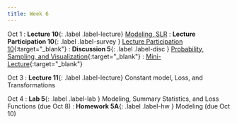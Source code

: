 ```yaml
---
title: Week 6
---
```


Oct 1
: **Lecture 10**{: .label .label-lecture} [Modeling, SLR](lecture/lec10)
: **Lecture Participation 10**{: .label .label-survey } [Lecture Participation 10](https://app.sli.do/event/8xLk95doKqQPkpU4bxTL8n/embed/polls/dfe55e01-012d-4de7-980f-b3995f2088c4){:target="_blank"}
: **Discussion 5**{: .label .label-disc } [Probability, Sampling, and Visualization](https://drive.google.com/file/d/1c-xl-BIEGyWwv3OwMmKSZ93rX1JTvKK-/view?usp=sharing){:target="_blank"}
    : [Mini-Lecture](https://youtu.be/-KLgs84P4AE){:target="_blank"}

Oct 3
: **Lecture 11**{: .label .label-lecture} Constant model, Loss, and Transformations


Oct 4
: **Lab 5**{: .label .label-lab }  Modeling, Summary Statistics, and Loss Functions (due Oct 8)
: **Homework 5A**{: .label .label-hw } Modeling (due Oct 10)